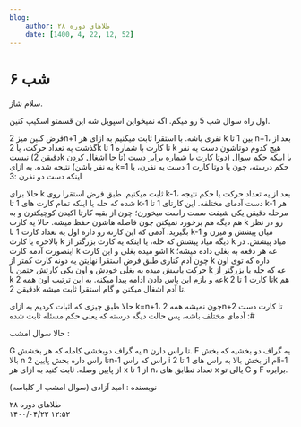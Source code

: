 ```yaml
---
blog:
    author: طلاهای دوره ۲۸
    date: [1400, 4, 22, 12, 52]
---
```

# شب ۶

<div class="cnt">
<p>سلام شاز.</p>
<p>اول راه سوال شب 5 رو میگم. اگه نمیخواین اسپویل شه این قسمتو اسکیپ کنین.</p>
<p>فرض کنین میز 2n+1 نفری باشه. با استقرا ثابت میکنیم به ازای هر k بین 1 تا n+1، بعد از گذشت یه تعداد حرکت، یا 2k تا کارت با شماره 1 تا k هیچ کدوم دوتاشون دست یه نفر نیست (دقیقن 2k تا جا اشغال کردن) یا اینکه حکم سوال (دوتا کارت با شماره برابر دست یه نفر باشن) نتیحه شده. به ازای k=1 حکم درسته، چون یا دوتا کارت 1 دست یه نفرن، یا اینکه دست دو نفرن :3</p>
<p>حالا برای k ثابت میکنیم. طبق فرض استقرا روی k-1، بعد از یه تعداد حرکت یا حکم نتیجه شده که حله یا اینکه تمام کارت های 1 تا k-1 دست آدمای مختلفه. این کارتای 1 تا k-1 هر مرحله دقیقن یکی شیفت سمت راست میخورن؛ چون از بقیه کارتا اکیدن کوچیکترن و به هم دیگه هم برخورد نمیکنن چون فاصله هاشون حفظ میشه. حالا یه کارت k رو در نظر بگیرید. آدمی که این کارته رو داره اول یه تعداد کارت 1 تا k-1 میان پیشش و میرن و بالاخره یا کارت k دیگه میاد پیشش که حله، یا اینکه یه کارت بزرگتر از k میاد پیشش. در اینصورت آدمه کارت k اشو میده بغلی و این کارت k عه هر دفعه به بغلی داده میشه؛ چون آدم کناری طبق فرض استقرا نهایتن یه دونه کارت کمتر از k داره که توی اون حرکت پاسش میده به بغلی خودش و اون یکی کارتش حتمن یا k عه که حله یا بزرگتر از k عه و بازم این پاس دادن ادامه پیدا میکنه. به این ترتیب اون همه 2k تا کارت 1 تا 2k هم دقیقن 2k تا آدم اشغال میکنن و گام استقرا ثابت میشه.</p>
<p>حالا طبق چیزی که اثبات کردیم به ازای k=n+1، چون نمیشه همه 2n+2 تا کارت دست آدمای مختلف باشه، پس حالت دیگه درسته که یعنی حکم مسئله ثابت شده :#</p>

<p>حالا سوال امشب :</p>
<p>G یه گراف دوبخشی کامله که هر بخشش n تا راس دارن. F یه گراف دو بخشیه که بخش بالا n تا راس داره بخش پایین 2n-1 راس که راس i ام از بخش بالا به راس های 1 تا 2i-1 از پایین وصله. ثابت کنید به ازای هر x از 1 تا n، تعداد تطابق های x یالی تو G و F برابره.</p>

<p>نویسنده : امید آزادی (سوال امشب از کلباسه)</p>
</div>

<div class="blog-info">
    <div class="blog-author">طلاهای دوره ۲۸</div>
    <div class="blog-date">۱۴۰۰/۰۴/۲۲ ۱۲:۵۲</div>
</div>

